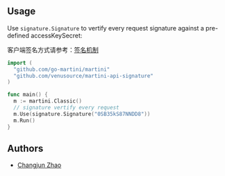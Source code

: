 ## Usage

Use `signature.Signature` to vertify every request signature against a pre-defined accessKeySecret:

客户端签名方式请参考：[签名机制](https://help.aliyun.com/document_detail/ecs/open-api/requestmethod/signature.html?spm=5176.product8314827_ecs.6.197.HMccmd)

~~~ go
import (
  "github.com/go-martini/martini"
  "github.com/venusource/martini-api-signature"
)

func main() {
  m := martini.Classic()
  // signature vertify every request
  m.Use(signature.Signature("0SB35kS87NNDD8"))
  m.Run()
}
~~~

## Authors
* [Changjun Zhao](http://github.com/ChangjunZhao)
